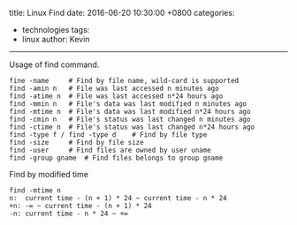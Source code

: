 title: Linux Find
date: 2016-06-20 10:30:00 +0800
categories:
 - technologies
tags:
 - linux
author: Kevin
---

Usage of find command.

<!-- more -->

	fine -name     # Find by file name, wild-card is supported
	find -amin n   # File was last accessed n minutes ago
	find -atime n  # File was last accessed n*24 hours ago
	find -mmin n   # File's data was last modified n minutes ago
	find -mtime n  # File's data was last modified n*24 hours ago
	find -cmin n   # File's status was last changed n minutes ago
	find -ctime n  # File's status was last changed n*24 hours ago
	find -type f / find -type d    # Find by file type
	find -size     # Find by file size
	find -user     # Find files are owned by user uname
	find -group gname  # Find files belongs to group gname

Find by modified time

	find -mtime n
	n:  current time - (n + 1) * 24 ~ current time - n * 24
	+n: -∞ ~ current time - (n + 1) * 24
	-n: current time - n * 24 ~ +∞
	
